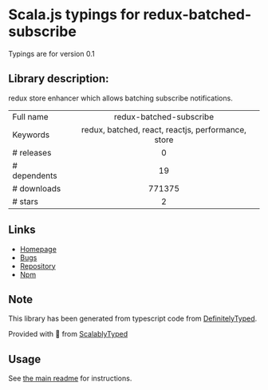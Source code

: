 
# Scala.js typings for redux-batched-subscribe

Typings are for version 0.1

## Library description:
redux store enhancer which allows batching subscribe notifications.

|                    |                 |
| ------------------ | :-------------: |
| Full name          | redux-batched-subscribe |
| Keywords           | redux, batched, react, reactjs, performance, store |
| # releases         | 0 |
| # dependents       | 19 |
| # downloads        | 771375 |
| # stars            | 2 |

## Links
- [Homepage](https://github.com/tappleby/redux-batched-subscribe)
- [Bugs](https://github.com/tappleby/redux-batched-subscribe/issues)
- [Repository](https://github.com/tappleby/redux-batched-subscribe)
- [Npm](https://www.npmjs.com/package/redux-batched-subscribe)
    


## Note
This library has been generated from typescript code from [DefinitelyTyped](https://definitelytyped.org).

Provided with :purple_heart: from [ScalablyTyped](https://github.com/oyvindberg/ScalablyTyped)

## Usage
See [the main readme](../../readme.md) for instructions.


